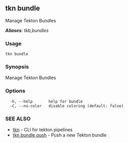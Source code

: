 ## tkn bundle

Manage Tekton Bundles

***Aliases**: tkb,bundles*

### Usage

```
tkn bundle
```

### Synopsis

Manage Tekton Bundles

### Options

```
  -h, --help       help for bundle
  -C, --no-color   disable coloring (default: false)
```

### SEE ALSO

* [tkn](tkn.md)	 - CLI for tekton pipelines
* [tkn bundle push](tkn_bundle_push.md)	 - Push a new Tekton bundle

